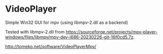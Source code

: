 # VideoPlayer
Simple Win32 GUI for mpv (using libmpv-2.dll as a backend)

Tested with libmpv-2.dll from https://sourceforge.net/projects/mpv-player-windows/files/libmpv/mpv-dev-i686-20230226-git-16f0cd5.7z.

http://tomeko.net/software/VideoPlayerMpv/